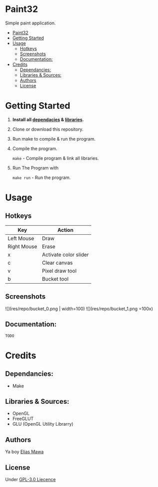# Paint32
Simple paint application.

- [Paint32](#paint32)
- [Getting Started](#getting-started)
- [Usage](#usage)
	- [Hotkeys](#hotkeys)
	- [Screenshots](#screenshots)
	- [Documentation:](#documentation)
- [Credits](#credits)
	- [Dependancies:](#dependancies)
	- [Libraries & Sources:](#libraries--sources)
	- [Authors](#authors)
	- [License](#license)

# Getting Started
1. **Install all [dependacies](#dependancies) & [libraries](#libraries--sources).**
2. Clone or download this repository.
3. Run make to compile & run the program.
4. Compile the program.
	
	```make``` - Compile program & link all libraries.

4. Run The Program with

	```make run``` - Run the program.

# Usage

## Hotkeys

|Key|Action
|---|---
|Left Mouse|Draw
|Right Mouse|Erase
|x|Activate color slider
|c|Clear canvas
|v|Pixel draw tool
|b|Bucket tool

## Screenshots
![](res/repo/bucket_0.png | width=100)
![](res/repo/bucket_1.png =100x)

## Documentation:

`TODO`

# Credits

## Dependancies:
- Make

## Libraries & Sources:
- OpenGL
- FreeGLUT
- GLU (OpenGL Utility Librarry)

## Authors
Ya boy [Elias Mawa](https://github.com/CeruleanSong)

## License
Under [GPL-3.0 Liecence](/LICENSE)
